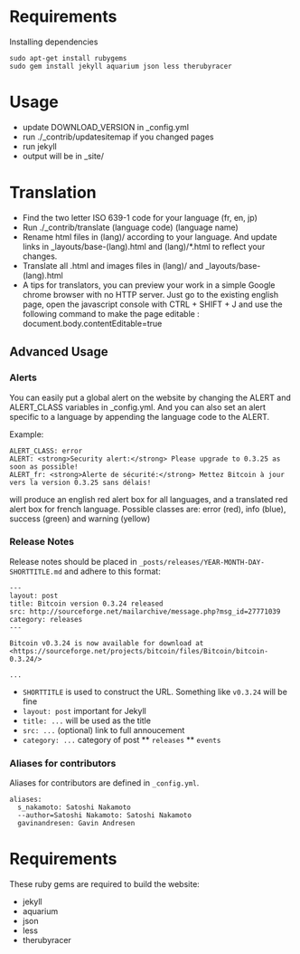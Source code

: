 # Requirements

Installing dependencies

    sudo apt-get install rubygems
    sudo gem install jekyll aquarium json less therubyracer

# Usage

* update DOWNLOAD\_VERSION in _config.yml
* run ./_contrib/updatesitemap if you changed pages
* run jekyll
* output will be in \_site/

# Translation

* Find the two letter ISO 639-1 code for your language (fr, en, jp)
* Run ./_contrib/translate (language code) (language name)
* Rename html files in (lang)/ according to your language. And update links in _layouts/base-(lang).html and (lang)/*.html to reflect your changes.
* Translate all .html and images files in (lang)/ and _layouts/base-(lang).html
* A tips for translators, you can preview your work in a simple Google chrome browser with no HTTP server. Just go to the existing english page, open the javascript console with CTRL + SHIFT + J and use the following command to make the page editable : document.body.contentEditable=true

## Advanced Usage

### Alerts

You can easily put a global alert on the website by changing the ALERT and ALERT\_CLASS variables in _config.yml.
And you can also set an alert specific to a language by appending the language code to the ALERT.

Example:

```
ALERT_CLASS: error
ALERT: <strong>Security alert:</strong> Please upgrade to 0.3.25 as soon as possible!
ALERT_fr: <strong>Alerte de sécurité:</strong> Mettez Bitcoin à jour vers la version 0.3.25 sans délais!
```

will produce an english red alert box for all languages, and a translated red alert box for french language.
Possible classes are: error (red), info (blue), success (green) and warning (yellow)

### Release Notes

Release notes should be placed in `_posts/releases/YEAR-MONTH-DAY-SHORTTITLE.md` and adhere to this format:

```
---
layout: post
title: Bitcoin version 0.3.24 released
src: http://sourceforge.net/mailarchive/message.php?msg_id=27771039
category: releases
---

Bitcoin v0.3.24 is now available for download at
<https://sourceforge.net/projects/bitcoin/files/Bitcoin/bitcoin-0.3.24/>

...
```
* `SHORTTITLE` is used to construct the URL. Something like `v0.3.24` will be fine
* `layout: post` important for Jekyll
* `title: ...` will be used as the title
* `src: ...` (optional) link to full annoucement
* `category: ...` category of post
** `releases`
** `events`

### Aliases for contributors

Aliases for contributors are defined in ```_config.yml```.

```
aliases:
  s_nakamoto: Satoshi Nakamoto
  --author=Satoshi Nakamoto: Satoshi Nakamoto
  gavinandresen: Gavin Andresen
```

# Requirements

These ruby gems are required to build the website:

* jekyll
* aquarium
* json
* less
* therubyracer

